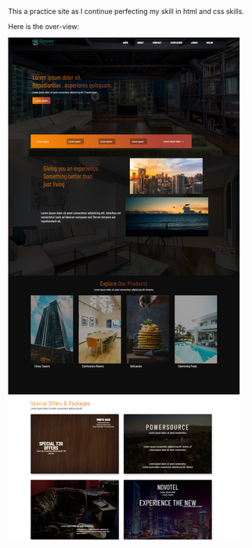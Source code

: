 
This a practice site as I continue perfecting my skill in html and css skills.

Here is the over-view:

![](Images/desktop-view.png)